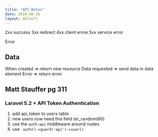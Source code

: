 ```yaml
---
title: "API-Notes"
date: 2018-08-28
layout: default
---
```


2xx success
3xx redirect
4xx client erroe
5xx service error

Error

## Data

When created => return new resource
Data requested => send data in data element
Error => return error

## Matt Stauffer pg 311

### Laravel 5.2 + API Token Authentication
1. add api_token to users table
2. new users now need this field str_random(60)
3. use the ```auth:api``` middleware around routes
4. use ``` auth()->guard('api')->user()```

